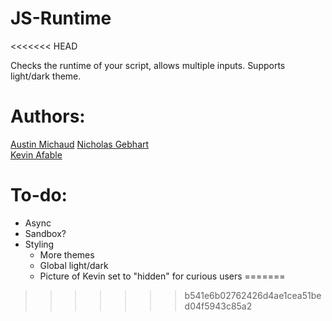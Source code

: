 # JS-Runtime
<<<<<<< HEAD

Checks the runtime of your script, allows multiple inputs.
Supports light/dark theme.

# Authors:

[Austin Michaud](https://foobar404.dev)
[Nicholas Gebhart](https://github.com/gebhartn)  
[Kevin Afable](https://github.com/Vyraal1)

# To-do:

- Async
- Sandbox?
- Styling
  - More themes
  - Global light/dark
  - Picture of Kevin set to "hidden" for curious users
=======
>>>>>>> b541e6b02762426d4ae1cea51bed04f5943c85a2

